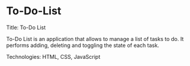 # To-Do-List
Title: To-Do List 

To-Do List is an application that allows to manage a list of tasks to do. It performs adding, deleting and toggling the state of each task.

Technologies: HTML, CSS, JavaScript


